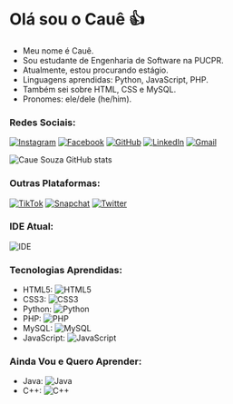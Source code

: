 # Olá sou o Cauê 👍

- Meu nome é Cauê.
- Sou estudante de Engenharia de Software na PUCPR.
- Atualmente, estou procurando estágio.
- Linguagens aprendidas: Python, JavaScript, PHP.
- Também sei sobre HTML, CSS e MySQL.
- Pronomes: ele/dele (he/him).

### Redes Sociais:

[![Instagram](https://img.shields.io/badge/Instagram-E4405F?style=for-the-badge&logo=instagram&logoColor=white)](https://www.instagram.com/cauestadlerde?igshid=emp6dG5tMWFyaGl0&utm_source=qr)
[![Facebook](https://img.shields.io/badge/Facebook-1877F2?style=for-the-badge&logo=facebook&logoColor=white)](https://www.facebook.com/share/CCwe5shn3zPyuyD7/?mibextid=eQY6cl)
[![GitHub](https://img.shields.io/badge/GitHub-100000?style=for-the-badge&logo=github&logoColor=white)](https://github.com/Caue18)
[![LinkedIn](https://img.shields.io/badge/LinkedIn-0077B5?style=for-the-badge&logo=linkedin&logoColor=white)](https://www.linkedin.com/in/cau%C3%AA-souza-959275241?utm_source=share&utm_campaign=share_via&utm_content=profile&utm_medium=ios_app)
[![Gmail](https://img.shields.io/badge/Gmail-D14836?style=for-the-badge&logo=gmail&logoColor=white)](https://cauekssouza@gmail.com)

![Caue Souza GitHub stats](https://github-readme-stats.vercel.app/api?username=Caue18&show_icons=true&theme=radical)

### Outras Plataformas:

[![TikTok](https://img.shields.io/badge/TikTok-000000?style=for-the-badge&logo=tiktok&logoColor=white)](https://www.tiktok.com/cauekssouza17)
[![Snapchat](https://img.shields.io/badge/Snapchat-FFFC00?style=for-the-badge&logo=snapchat&logoColor=white)](https://t.snapchat.com/FbB1cw3X)
[![Twitter](https://img.shields.io/badge/Twitter-1DA1F2?style=for-the-badge&logo=twitter&logoColor=white)](https://twitter.com/cauekssouza)

### IDE Atual:

![IDE](https://img.shields.io/badge/Visual_Studio_Code-0078D4?style=for-the-badge&logo=visual%20studio%20code&logoColor=white)

### Tecnologias Aprendidas:

- HTML5: ![HTML5](https://img.shields.io/badge/HTML5-E34F26?style=for-the-badge&logo=html5&logoColor=white)
- CSS3: ![CSS3](https://img.shields.io/badge/CSS3-1572B6?style=for-the-badge&logo=css3&logoColor=white)
- Python: ![Python](https://img.shields.io/badge/Python-14354C?style=for-the-badge&logo=python&logoColor=white)
- PHP: ![PHP](https://img.shields.io/badge/PHP-777BB4?style=for-the-badge&logo=php&logoColor=white)
- MySQL: ![MySQL](https://img.shields.io/badge/MySQL-00000F?style=for-the-badge&logo=mysql&logoColor=white)
- JavaScript: ![JavaScript](https://img.shields.io/badge/JavaScript-F7DF1E?style=for-the-badge&logo=javascript&logoColor=black)

### Ainda Vou e Quero Aprender:

- Java: ![Java](https://img.shields.io/badge/Java-ED8B00?style=for-the-badge&logo=openjdk&logoColor=white)
- C++: ![C++](https://img.shields.io/badge/C%2B%2B-00599C?style=for-the-badge&logo=c%2B%2B&logoColor=white)
